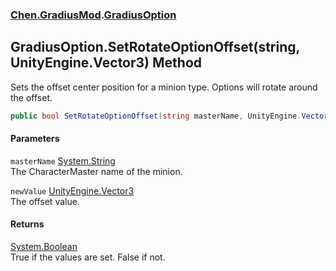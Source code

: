 
### [Chen.GradiusMod](./neHTXX+yFsk1RpXqjkv9zg 'Chen.GradiusMod').[GradiusOption](./RwcUdzMZ2GhU3X3ywDzKbQ 'Chen.GradiusMod.GradiusOption')

## GradiusOption.SetRotateOptionOffset(string, UnityEngine.Vector3) Method
Sets the offset center position for a minion type. Options will rotate around the offset.  
```csharp
public bool SetRotateOptionOffset(string masterName, UnityEngine.Vector3 newValue);
```

#### Parameters
<a name='+Sq5apE7zz8Kr8iFUZHHZQ'></a>
`masterName` [System.String](https://docs.microsoft.com/en-us/dotnet/api/System.String 'System.String')  
The CharacterMaster name of the minion.  
  
<a name='tw8wxCfbbCXVFyo50R-dqw'></a>
`newValue` [UnityEngine.Vector3](https://docs.microsoft.com/en-us/dotnet/api/UnityEngine.Vector3 'UnityEngine.Vector3')  
The offset value.  
  

#### Returns
[System.Boolean](https://docs.microsoft.com/en-us/dotnet/api/System.Boolean 'System.Boolean')  
True if the values are set. False if not.  

